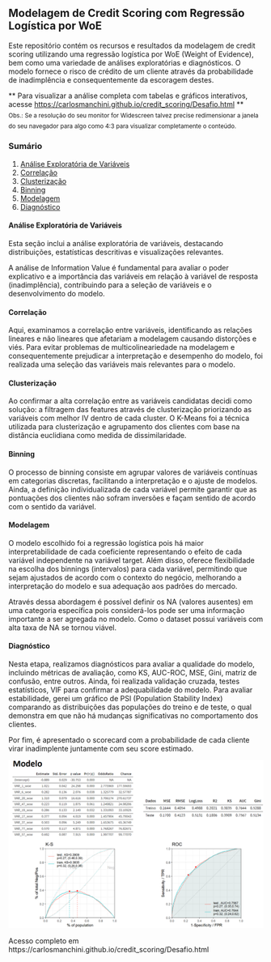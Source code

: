 ## Modelagem de Credit Scoring com Regressão Logística por WoE

Este repositório contém os recursos e resultados da modelagem de credit scoring utilizando uma regressão logística por WoE (Weight of Evidence), bem como uma variedade de análises exploratórias e diagnósticos. O modelo fornece o risco de crédito de um cliente através da probabilidade de inadimplência e consequentemente da escoragem destes.

** Para visualizar a análise completa com tabelas e gráficos interativos, acesse https://carlosmanchini.github.io/credit_scoring/Desafio.html **  <br>
<sub>Obs.: Se a resolução do seu monitor for Widescreen talvez precise redimensionar a janela do seu navegador para algo como 4:3 para visualizar completamente o conteúdo. </sub>

### Sumário

1. [Análise Exploratória de Variáveis](#análise-exploratória-de-variáveis)
2. [Correlação](#correlação)
3. [Clusterização](#clusterização)
4. [Binning](#binning)
5. [Modelagem](#modelagem)
6. [Diagnóstico](#diagnóstico)

#### Análise Exploratória de Variáveis

Esta seção inclui a análise exploratória de variáveis, destacando distribuições, estatísticas descritivas e visualizações relevantes.

A análise de Information Value é fundamental para avaliar o poder explicativo e a importância das variáveis em relação à variável de resposta (inadimplência), contribuindo para a seleção de variáveis e o desenvolvimento do modelo.

#### Correlação

Aqui, examinamos a correlação entre variáveis, identificando as relações lineares e não lineares que afetariam a modelagem causando distorções e viés. Para evitar problemas de multicolineariedade na modelagem e consequentemente prejudicar a interpretação e desempenho do modelo, foi realizada uma seleção das variáveis mais relevantes para o modelo.

#### Clusterização

Ao confirmar a alta correlação entre as variáveis candidatas decidi como solução: a filtragem das features através de clusterização priorizando as variáveis com melhor IV dentro de cada cluster.
O K-Means foi a técnica utilizada para clusterização e agrupamento dos clientes com base na distância euclidiana como medida de dissimilaridade.

#### Binning

O processo de binning consiste em agrupar valores de variáveis contínuas em categorias discretas, facilitando a interpretação e o ajuste de modelos. Ainda, a definição individualizada de cada variável permite garantir que as pontuações dos clientes não sofram inversões e façam sentido de acordo com o sentido da variável. 

#### Modelagem

O modelo escolhido foi a regressão logística pois há maior interpretabilidade de cada coeficiente representando o efeito de cada variável independente na variável target. Além disso, oferece flexibilidade na escolha dos binnings (intervalos) para cada variável, permitindo que sejam ajustados de acordo com o contexto do negócio, melhorando a interpretação do modelo e sua adequação aos padrões do mercado.

Através dessa abordagem é possível definir os NA (valores ausentes) em uma categoria específica pois considerá-los pode ser uma informação importante a ser agregada no modelo. Como o dataset possui variáveis com alta taxa de NA se tornou viável.

#### Diagnóstico

Nesta etapa, realizamos diagnósticos para avaliar a qualidade do modelo, incluindo métricas de avaliação, como KS, AUC-ROC, MSE, Gini, matriz de confusão, entre outros.
Ainda, foi realizada validação cruzada, testes estatísticos, VIF para confirmar a adequabilidade do modelo. Para avaliar estabilidade, gerei um gráfico de PSI (Population Stability Index) comparando as distribuições das populações do treino e de teste, o qual demonstra em que não há mudanças significativas no comportamento dos clientes.

Por fim, é apresentado o scorecard com a probabilidade de cada cliente virar inadimplente juntamente com seu score estimado. 

<p align="center">
<img src="print_modelo.png" width="800">
</p>
Acesso completo em https://carlosmanchini.github.io/credit_scoring/Desafio.html
